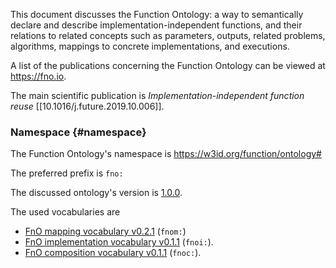 This document discusses the Function Ontology: a way to semantically declare and describe implementation-independent
functions, and their relations to related concepts such as parameters, outputs, related problems, algorithms, mappings
to concrete implementations, and executions.

A list of the publications concerning the Function Ontology can be viewed at https://fno.io.

The main scientific publication is _Implementation-independent function reuse_ [[10.1016/j.future.2019.10.006]].

### Namespace {#namespace}

The Function Ontology's namespace is https://w3id.org/function/ontology#

The preferred prefix is `fno:`

The discussed ontology's version is [1.0.0](https://w3id.org/function/ontology/1.0.0).

The used vocabularies are 
* [FnO mapping vocabulary v0.2.1](https://w3id.org/function/vocabulary/mapping/0.2.1) (`fnom:`)
* [FnO implementation vocabulary v0.1.1](https://w3id.org/function/vocabulary/implementation/0.1.1) (`fnoi:`).
* [FnO composition vocabulary v0.1.1](https://w3id.org/function/vocabulary/composition/0.1.1) (`fnoc:`).
